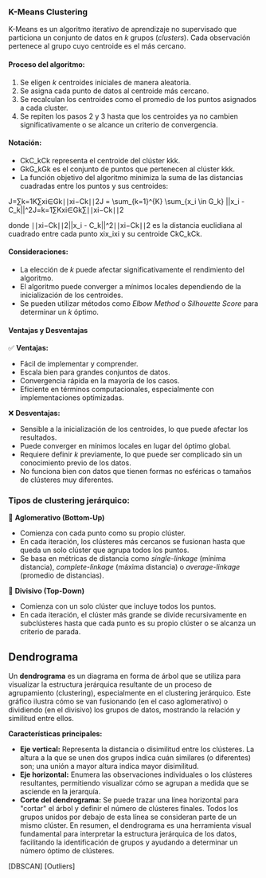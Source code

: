 ### **K-Means Clustering**

K-Means es un algoritmo iterativo de aprendizaje no supervisado que particiona un conjunto de datos en _k_ grupos (_clusters_). Cada observación pertenece al grupo cuyo centroide es el más cercano.

#### **Proceso del algoritmo:**

1. Se eligen _k_ centroides iniciales de manera aleatoria.
2. Se asigna cada punto de datos al centroide más cercano.
3. Se recalculan los centroides como el promedio de los puntos asignados a cada cluster.
4. Se repiten los pasos 2 y 3 hasta que los centroides ya no cambien significativamente o se alcance un criterio de convergencia.

#### **Notación:**

- CkC_kCk​ representa el centroide del clúster kkk.
- GkG_kGk​ es el conjunto de puntos que pertenecen al clúster kkk.
- La función objetivo del algoritmo minimiza la suma de las distancias cuadradas entre los puntos y sus centroides:

J=∑k=1K∑xi∈Gk∣∣xi−Ck∣∣2J = \sum_{k=1}^{K} \sum_{x_i \in G_k} ||x_i - C_k||^2J=k=1∑K​xi​∈Gk​∑​∣∣xi​−Ck​∣∣2

donde ∣∣xi−Ck∣∣2||x_i - C_k||^2∣∣xi​−Ck​∣∣2 es la distancia euclidiana al cuadrado entre cada punto xix_ixi​ y su centroide CkC_kCk​.

#### **Consideraciones:**

- La elección de _k_ puede afectar significativamente el rendimiento del algoritmo.
- El algoritmo puede converger a mínimos locales dependiendo de la inicialización de los centroides.
- Se pueden utilizar métodos como _Elbow Method_ o _Silhouette Score_ para determinar un _k_ óptimo.

#### **Ventajas y Desventajas**

✅ **Ventajas:**

- Fácil de implementar y comprender.
- Escala bien para grandes conjuntos de datos.
- Convergencia rápida en la mayoría de los casos.
- Eficiente en términos computacionales, especialmente con implementaciones optimizadas.

❌ **Desventajas:**

- Sensible a la inicialización de los centroides, lo que puede afectar los resultados.
- Puede converger en mínimos locales en lugar del óptimo global.
- Requiere definir _k_ previamente, lo que puede ser complicado sin un conocimiento previo de los datos.
- No funciona bien con datos que tienen formas no esféricas o tamaños de clústeres muy diferentes.

### **Tipos de clustering jerárquico:**

🔹 **Aglomerativo (Bottom-Up)**

- Comienza con cada punto como su propio clúster.
- En cada iteración, los clústeres más cercanos se fusionan hasta que queda un solo clúster que agrupa todos los puntos.
- Se basa en métricas de distancia como _single-linkage_ (mínima distancia), _complete-linkage_ (máxima distancia) o _average-linkage_ (promedio de distancias).

🔹 **Divisivo (Top-Down)**

- Comienza con un solo clúster que incluye todos los puntos.
- En cada iteración, el clúster más grande se divide recursivamente en subclústeres hasta que cada punto es su propio clúster o se alcanza un criterio de parada.

## Dendrograma

Un **dendrograma** es un diagrama en forma de árbol que se utiliza para visualizar la estructura jerárquica resultante de un proceso de agrupamiento (clustering), especialmente en el clustering jerárquico. Este gráfico ilustra cómo se van fusionando (en el caso aglomerativo) o dividiendo (en el divisivo) los grupos de datos, mostrando la relación y similitud entre ellos.

**Características principales:**

- **Eje vertical:** Representa la distancia o disimilitud entre los clústeres. La altura a la que se unen dos grupos indica cuán similares (o diferentes) son; una unión a mayor altura indica mayor disimilitud.
- **Eje horizontal:** Enumera las observaciones individuales o los clústeres resultantes, permitiendo visualizar cómo se agrupan a medida que se asciende en la jerarquía.
- **Corte del dendrograma:** Se puede trazar una línea horizontal para "cortar" el árbol y definir el número de clústeres finales. Todos los grupos unidos por debajo de esta línea se consideran parte de un mismo clúster.
En resumen, el dendrograma es una herramienta visual fundamental para interpretar la estructura jerárquica de los datos, facilitando la identificación de grupos y ayudando a determinar un número óptimo de clústeres.


[DBSCAN]
[Outliers]